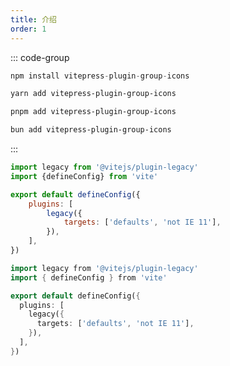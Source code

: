 ```yaml
---
title: 介绍
order: 1
---
```


::: code-group

```dart [dart]
npm install vitepress-plugin-group-icons
```

```sh [yarn]
yarn add vitepress-plugin-group-icons
```

```sh [pnpm]
pnpm add vitepress-plugin-group-icons
```

```sh [bun]
bun add vitepress-plugin-group-icons
```

:::

```js [vite.config.js]
import legacy from '@vitejs/plugin-legacy'
import {defineConfig} from 'vite'

export default defineConfig({
    plugins: [
        legacy({
            targets: ['defaults', 'not IE 11'],
        }),
    ],
})
```

```dart [one.dart]
import legacy from '@vitejs/plugin-legacy'
import { defineConfig } from 'vite'

export default defineConfig({
  plugins: [
    legacy({
      targets: ['defaults', 'not IE 11'],
    }),
  ],
})
```
